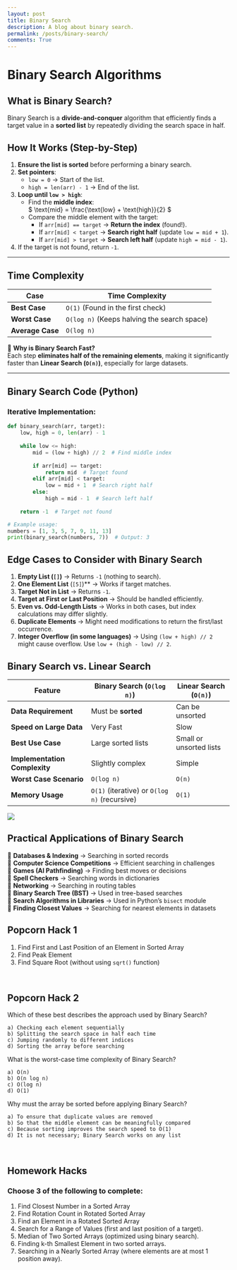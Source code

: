 ```yaml
---
layout: post
title: Binary Search
description: A blog about binary search.
permalink: /posts/binary-search/
comments: True
---
```


# Binary Search Algorithms

## What is Binary Search?  
Binary Search is a **divide-and-conquer** algorithm that efficiently finds a target value in a **sorted list** by repeatedly dividing the search space in half.  

## How It Works (Step-by-Step)  
1. **Ensure the list is sorted** before performing a binary search.  
2. **Set pointers**:  
   - `low = 0` → Start of the list.  
   - `high = len(arr) - 1` → End of the list.  
3. **Loop until `low > high`**:  
   - Find the **middle index**:  
     $
     \text{mid} = \frac{\text{low} + \text{high}}{2}
     $
   - Compare the middle element with the target:  
     - If `arr[mid] == target` → **Return the index** (found!).  
     - If `arr[mid] < target` → **Search right half** (update `low = mid + 1`).  
     - If `arr[mid] > target` → **Search left half** (update `high = mid - 1`).  
4. If the target is not found, return `-1`. 

---

## Time Complexity  
| Case         | Time Complexity |
|-------------|----------------|
| **Best Case** | `O(1)` (Found in the first check) |
| **Worst Case** | `O(log n)` (Keeps halving the search space) |
| **Average Case** | `O(log n)` |

🔹 **Why is Binary Search Fast?**  
Each step **eliminates half of the remaining elements**, making it significantly faster than **Linear Search (`O(n)`)**, especially for large datasets.

---

## Binary Search Code (Python)
### Iterative Implementation:
```python
def binary_search(arr, target):
    low, high = 0, len(arr) - 1
    
    while low <= high:
        mid = (low + high) // 2  # Find middle index
        
        if arr[mid] == target:
            return mid  # Target found
        elif arr[mid] < target:
            low = mid + 1  # Search right half
        else:
            high = mid - 1  # Search left half
    
    return -1  # Target not found

# Example usage:
numbers = [1, 3, 5, 7, 9, 11, 13]
print(binary_search(numbers, 7))  # Output: 3
```

## Edge Cases to Consider with Binary Search
1. **Empty List (`[]`)** → Returns `-1` (nothing to search).  
2. **One Element List** (`[5]`)** → Works if target matches.  
3. **Target Not in List** → Returns `-1`.  
4. **Target at First or Last Position** → Should be handled efficiently.  
5. **Even vs. Odd-Length Lists** → Works in both cases, but index calculations may differ slightly.  
6. **Duplicate Elements** → Might need modifications to return the first/last occurrence.  
7. **Integer Overflow (in some languages)** → Using `(low + high) // 2` might cause overflow. Use `low + (high - low) // 2`.  

## Binary Search vs. Linear Search

| Feature                  | Binary Search (`O(log n)`)        | Linear Search (`O(n)`)           |
|--------------------------|-----------------------------------|----------------------------------|
| **Data Requirement**     | Must be **sorted**                | Can be unsorted                  |
| **Speed on Large Data**  | Very Fast                         | Slow                             |
| **Best Use Case**        | Large sorted lists                | Small or unsorted lists          |
| **Implementation Complexity** | Slightly complex             | Simple                           |
| **Worst Case Scenario**  | `O(log n)`                        | `O(n)`                           |
| **Memory Usage**         | `O(1)` (iterative) or `O(log n)` (recursive) | `O(1)`                  |

<img src="{{site.baseurl}}/images/binarysearch.png"/>

## Practical Applications of Binary Search
🔹 **Databases & Indexing** → Searching in sorted records  
🔹 **Computer Science Competitions** → Efficient searching in challenges  
🔹 **Games (AI Pathfinding)** → Finding best moves or decisions  
🔹 **Spell Checkers** → Searching words in dictionaries  
🔹 **Networking** → Searching in routing tables  
🔹 **Binary Search Tree (BST)** → Used in tree-based searches  
🔹 **Search Algorithms in Libraries** → Used in Python’s `bisect` module  
🔹 **Finding Closest Values** → Searching for nearest elements in datasets  

## Popcorn Hack 1

1. Find First and Last Position of an Element in Sorted Array
2. Find Peak Element
3. Find Square Root (without using `sqrt()` function)

<br>

## Popcorn Hack 2

Which of these best describes the approach used by Binary Search?

```
a) Checking each element sequentially  
b) Splitting the search space in half each time  
c) Jumping randomly to different indices  
d) Sorting the array before searching
```

What is the worst-case time complexity of Binary Search?

```
a) O(n)  
b) O(n log n)  
c) O(log n)  
d) O(1)  
```

Why must the array be sorted before applying Binary Search?

```
a) To ensure that duplicate values are removed  
b) So that the middle element can be meaningfully compared  
c) Because sorting improves the search speed to O(1)  
d) It is not necessary; Binary Search works on any list
```
<br>

## Homework Hacks

### Choose 3 of the following to complete:

1. Find Closest Number in a Sorted Array
2. Find Rotation Count in Rotated Sorted Array  
3. Find an Element in a Rotated Sorted Array  
4. Search for a Range of Values (first and last position of a target).  
5. Median of Two Sorted Arrays (optimized using binary search).  
6. Finding k-th Smallest Element in two sorted arrays.  
7. Searching in a Nearly Sorted Array (where elements are at most 1 position away).
